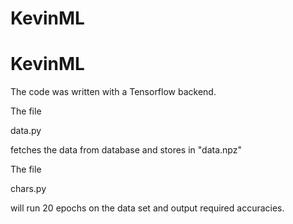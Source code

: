# KevinML
# KevinML

The code was written with a Tensorflow backend.

The file 

data.py <user> <db> <host> <password> <filename>

fetches the data from  database and stores in "data.npz"

The file 

chars.py <use wts> 

will run 20 epochs on the data set and output required accuracies.

 